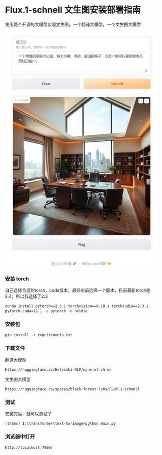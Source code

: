 # Flux.1-schnell 文生图安装部署指南

使用两个开源的大模型实现文生图，一个翻译大模型，一个文生图大模型

![样例](../images/exp.png)

### 安装 torch
自己选择合适的torch，cuda版本，最好向前选择一个版本，目前最新torch是2.4，所以我选择了2.3
```
conda install pytorch==2.3.1 torchvision==0.18.1 torchaudio==2.3.1 pytorch-cuda=12.1 -c pytorch -c nvidia
```

### 安装包
```
pip install -r requirements.txt
```

### 下载文件
翻译大模型
```
https://huggingface.co/Helsinki-NLP/opus-mt-zh-en
```

文生图大模型
```
https://huggingface.co/spaces/black-forest-labs/FLUX.1-schnell
```

### 测试
安装完后，就可以测试了
```
(trans) I:\transformer\text-to-image>python main.py
```

### 浏览器中打开
```
http://localhost:7860/
```